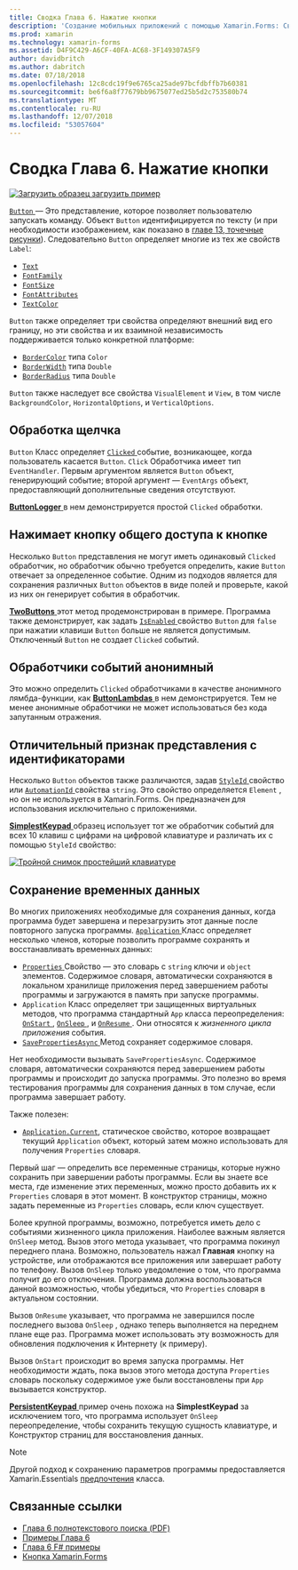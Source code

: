 ```yaml
---
title: Сводка Глава 6. Нажатие кнопки
description: 'Создание мобильных приложений с помощью Xamarin.Forms: Сводка Глава 6. Нажатие кнопки'
ms.prod: xamarin
ms.technology: xamarin-forms
ms.assetid: D4F9C429-A6CF-40FA-AC68-3F149307A5F9
author: davidbritch
ms.author: dabritch
ms.date: 07/18/2018
ms.openlocfilehash: 12c8cdc19f9e6765ca25ade97bcfdbffb7b60381
ms.sourcegitcommit: be6f6a8f77679bb9675077ed25b5d2c753580b74
ms.translationtype: MT
ms.contentlocale: ru-RU
ms.lasthandoff: 12/07/2018
ms.locfileid: "53057604"
---
```

# <a name="summary-of-chapter-6-button-clicks"></a>Сводка Глава 6. Нажатие кнопки

[![Загрузить образец](~/media/shared/download.png) загрузить пример](https://github.com/xamarin/xamarin-forms-book-samples/tree/master/Chapter06)

[ `Button` ](xref:Xamarin.Forms.Button) — Это представление, которое позволяет пользователю запускать команду. Объект `Button` идентифицируется по тексту (и при необходимости изображением, как показано в [главе 13, точечные рисунки](chapter13.md)). Следовательно `Button` определяет многие из тех же свойств `Label`:

- [`Text`](xref:Xamarin.Forms.Button.Text)
- [`FontFamily`](xref:Xamarin.Forms.Button.FontFamily)
- [`FontSize`](xref:Xamarin.Forms.Button.FontSize)
- [`FontAttributes`](xref:Xamarin.Forms.Button.FontAttributes)
- [`TextColor`](xref:Xamarin.Forms.Button.TextColor)

`Button` также определяет три свойства определяют внешний вид его границу, но эти свойства и их взаимной независимость поддерживается только конкретной платформе:

- [`BorderColor`](xref:Xamarin.Forms.Button.BorderColor) типа `Color`
- [`BorderWidth`](xref:Xamarin.Forms.Button.BorderWidth) типа `Double`
- [`BorderRadius`](xref:Xamarin.Forms.Button.BorderRadius) типа `Double`

`Button` также наследует все свойства `VisualElement` и `View`, в том числе `BackgroundColor`, `HorizontalOptions`, и `VerticalOptions`.

## <a name="processing-the-click"></a>Обработка щелчка

`Button` Класс определяет [ `Clicked` ](xref:Xamarin.Forms.Button.Clicked) событие, возникающее, когда пользователь касается `Button`. `Click` Обработчика имеет тип `EventHandler`. Первым аргументом является `Button` объект, генерирующий событие; второй аргумент — `EventArgs` объект, предоставляющий дополнительные сведения отсутствуют.

[ **ButtonLogger** ](https://github.com/xamarin/xamarin-forms-book-samples/tree/master/Chapter06/ButtonLogger) в нем демонстрируется простой `Clicked` обработки.

## <a name="sharing-button-clicks"></a>Нажимает кнопку общего доступа к кнопке

Несколько `Button` представления не могут иметь одинаковый `Clicked` обработчик, но обработчик обычно требуется определить, какие `Button` отвечает за определенное событие. Одним из подходов является для сохранения различных `Button` объектов в виде полей и проверьте, какой из них он генерирует события в обработчик.

[ **TwoButtons** ](https://github.com/xamarin/xamarin-forms-book-samples/tree/master/Chapter06/TwoButtons) этот метод продемонстрирован в примере. Программа также демонстрирует, как задать [ `IsEnabled` ](xref:Xamarin.Forms.VisualElement.IsEnabled) свойство `Button` для `false` при нажатии клавиши `Button` больше не является допустимым. Отключенный `Button` не создает `Clicked` событий.

## <a name="anonymous-event-handlers"></a>Обработчики событий анонимный

Это можно определить `Clicked` обработчиками в качестве анонимного лямбда-функции, как [ **ButtonLambdas** ](https://github.com/xamarin/xamarin-forms-book-samples/tree/master/Chapter06/ButtonLambdas) в нем демонстрируется. Тем не менее анонимные обработчики не может использоваться без кода запутанным отражения.

## <a name="distinguishing-views-with-ids"></a>Отличительный признак представления с идентификаторами

Несколько `Button` объектов также различаются, задав [ `StyleId` ](xref:Xamarin.Forms.Element.StyleId) свойство или [ `AutomationId` ](xref:Xamarin.Forms.Element.AutomationId) свойства `string`. Это свойство определяется `Element` , но он не используется в Xamarin.Forms. Он предназначен для использования исключительно с приложениями.

[ **SimplestKeypad** ](https://github.com/xamarin/xamarin-forms-book-samples/tree/master/Chapter06/SimplestKeypad) образец использует тот же обработчик событий для всех 10 клавиш с цифрами на цифровой клавиатуре и различать их с помощью `StyleId` свойство:

[![Тройной снимок простейший клавиатуре](images/ch06fg04-small.png "калькулятор")](images/ch06fg04-large.png#lightbox "калькулятора")

## <a name="saving-transient-data"></a>Сохранение временных данных

Во многих приложениях необходимые для сохранения данных, когда программа будет завершена и перезагрузить этот данные после повторного запуска программы. [ `Application` ](xref:Xamarin.Forms.Application) Класс определяет несколько членов, которые позволить программе сохранять и восстанавливать временных данных:

- [ `Properties` ](xref:Xamarin.Forms.Application.Properties) Свойство — это словарь с `string` ключи и `object` элементов. Содержимое словаря, автоматически сохраняются в локальном хранилище приложения перед завершением работы программы и загружаются в память при запуске программы.
- `Application` Класс определяет три защищенных виртуальных методов, что программа стандартный `App` класса переопределения: [ `OnStart` ](xref:Xamarin.Forms.Application.OnStart), [ `OnSleep` ](xref:Xamarin.Forms.Application.OnSleep), и [ `OnResume` ](xref:Xamarin.Forms.Application.OnResume). Они относятся к *жизненного цикла приложения* события.
- [ `SavePropertiesAsync` ](xref:Xamarin.Forms.Application.SavePropertiesAsync) Метод сохраняет содержимое словаря.

Нет необходимости вызывать `SavePropertiesAsync`. Содержимое словаря, автоматически сохраняются перед завершением работы программы и происходит до запуска программы. Это полезно во время тестирования программы для сохранения данных в том случае, если программа завершает работу.

Также полезен:

- [`Application.Current`](xref:Xamarin.Forms.Application.Current), статическое свойство, которое возвращает текущий `Application` объект, который затем можно использовать для получения `Properties` словаря.

Первый шаг — определить все переменные страницы, которые нужно сохранить при завершении работы программы. Если вы знаете все места, где изменение этих переменных, можно просто добавить их к `Properties` словаря в этот момент. В конструктор страницы, можно задать переменные из `Properties` словарь, если ключ существует.

Более крупной программы, возможно, потребуется иметь дело с событиями жизненного цикла приложения. Наиболее важным является `OnSleep` метод. Вызов этого метода указывает, что программа покинул переднего плана. Возможно, пользователь нажал **Главная** кнопку на устройстве, или отображаются все приложения или завершает работу по телефону. Вызов `OnSleep` только уведомление о том, что программа получит до его отключения. Программа должна воспользоваться данной возможностью, чтобы убедиться, что `Properties` словаря в актуальном состоянии.

Вызов `OnResume` указывает, что программа не завершился после последнего вызова `OnSleep` , однако теперь выполняется на переднем плане еще раз. Программа может использовать эту возможность для обновления подключения к Интернету (к примеру).

Вызов `OnStart` происходит во время запуска программы. Нет необходимости ждать, пока вызов этого метода доступа `Properties` словарь поскольку содержимое уже были восстановлены при `App` вызывается конструктор.

[ **PersistentKeypad** ](https://github.com/xamarin/xamarin-forms-book-samples/tree/master/Chapter06/PersistentKeypad) пример очень похожа на **SimplestKeypad** за исключением того, что программа использует `OnSleep` переопределение, чтобы сохранить текущую сущность клавиатуре, и Конструктор страниц для восстановления данных.

> [!NOTE]
> Другой подход к сохранению параметров программы предоставляется Xamarin.Essentials [предпочтения](~/essentials/preferences.md) класса.

## <a name="related-links"></a>Связанные ссылки

- [Глава 6 полнотекстового поиска (PDF)](https://download.xamarin.com/developer/xamarin-forms-book/XamarinFormsBook-Ch06-Apr2016.pdf)
- [Примеры Глава 6](https://github.com/xamarin/xamarin-forms-book-samples/tree/master/Chapter06)
- [Глава 6 F# примеры](https://github.com/xamarin/xamarin-forms-book-samples/tree/master/Chapter06/FS)
- [Кнопка Xamarin.Forms](~/xamarin-forms/user-interface/button.md)
